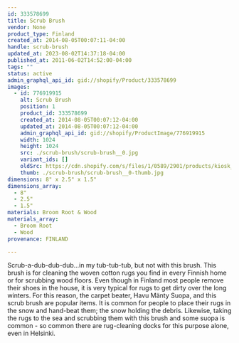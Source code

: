 ```yaml
---
id: 333578699
title: Scrub Brush
vendor: None
product_type: Finland
created_at: 2014-08-05T00:07:11-04:00
handle: scrub-brush
updated_at: 2023-08-02T14:37:18-04:00
published_at: 2011-06-02T14:52:00-04:00
tags: ""
status: active
admin_graphql_api_id: gid://shopify/Product/333578699
images:
  - id: 776919915
    alt: Scrub Brush
    position: 1
    product_id: 333578699
    created_at: 2014-08-05T00:07:12-04:00
    updated_at: 2014-08-05T00:07:12-04:00
    admin_graphql_api_id: gid://shopify/ProductImage/776919915
    width: 1024
    height: 1024
    src: ./scrub-brush/scrub-brush__0.jpg
    variant_ids: []
    oldSrc: https://cdn.shopify.com/s/files/1/0589/2901/products/kiosk_fi_HANDBRUSH.jpeg?v=1407211632
    thumb: ./scrub-brush/scrub-brush__0-thumb.jpg
dimensions: 8" x 2.5" x 1.5"
dimensions_array:
  - 8"
  - 2.5"
  - 1.5"
materials: Broom Root & Wood
materials_array:
  - Broom Root
  - Wood
provenance: FINLAND

---
```


Scrub-a-dub-dub-dub…in my tub-tub-tub, but not with this brush. This brush is for cleaning the woven cotton rugs you find in every Finnish home or for scrubbing wood floors. Even though in Finland most people remove their shoes in the house, it is very typical for rugs to get dirty over the long winters. For this reason, the carpet beater, Havu Mänty Suopa, and this scrub brush are popular items. It is common for people to place their rugs in the snow and hand-beat them; the snow holding the debris. Likewise, taking the rugs to the sea and scrubbing them with this brush and some suopa is common - so common there are rug-cleaning docks for this purpose alone, even in Helsinki.